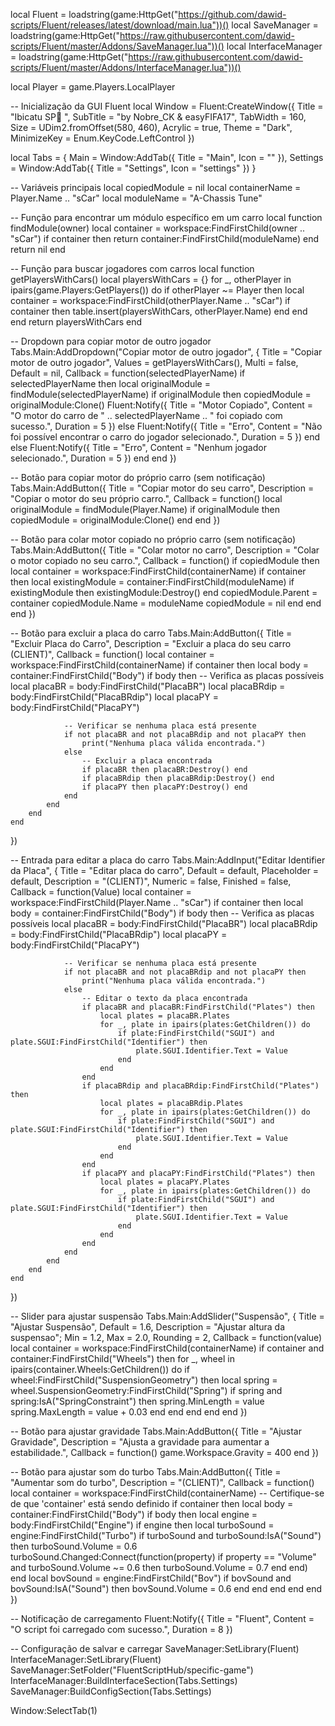 local Fluent = loadstring(game:HttpGet("https://github.com/dawid-scripts/Fluent/releases/latest/download/main.lua"))()
local SaveManager = loadstring(game:HttpGet("https://raw.githubusercontent.com/dawid-scripts/Fluent/master/Addons/SaveManager.lua"))()
local InterfaceManager = loadstring(game:HttpGet("https://raw.githubusercontent.com/dawid-scripts/Fluent/master/Addons/InterfaceManager.lua"))()

local Player = game.Players.LocalPlayer

-- Inicialização da GUI Fluent
local Window = Fluent:CreateWindow({
    Title = "Ibicatu SP🚗 ",
    SubTitle = "by Nobre_CK & easyFIFA17",
    TabWidth = 160,
    Size = UDim2.fromOffset(580, 460),
    Acrylic = true,
    Theme = "Dark",
    MinimizeKey = Enum.KeyCode.LeftControl
})

local Tabs = {
    Main = Window:AddTab({ Title = "Main", Icon = "" }),
    Settings = Window:AddTab({ Title = "Settings", Icon = "settings" })
}

-- Variáveis principais
local copiedModule = nil
local containerName = Player.Name .. "sCar"
local moduleName = "A-Chassis Tune"

-- Função para encontrar um módulo específico em um carro
local function findModule(owner)
    local container = workspace:FindFirstChild(owner .. "sCar")
    if container then
        return container:FindFirstChild(moduleName)
    end
    return nil
end

-- Função para buscar jogadores com carros
local function getPlayersWithCars()
    local playersWithCars = {}
    for _, otherPlayer in ipairs(game.Players:GetPlayers()) do
        if otherPlayer ~= Player then
            local container = workspace:FindFirstChild(otherPlayer.Name .. "sCar")
            if container then
                table.insert(playersWithCars, otherPlayer.Name)
            end
        end
    end
    return playersWithCars
end

-- Dropdown para copiar motor de outro jogador
Tabs.Main:AddDropdown("Copiar motor de outro jogador", {
    Title = "Copiar motor de outro jogador",
    Values = getPlayersWithCars(),
    Multi = false,
    Default = nil,
    Callback = function(selectedPlayerName)
        if selectedPlayerName then
            local originalModule = findModule(selectedPlayerName)
            if originalModule then
                copiedModule = originalModule:Clone()
                Fluent:Notify({
                    Title = "Motor Copiado",
                    Content = "O motor do carro de " .. selectedPlayerName .. " foi copiado com sucesso.",
                    Duration = 5
                })
            else
                Fluent:Notify({
                    Title = "Erro",
                    Content = "Não foi possível encontrar o carro do jogador selecionado.",
                    Duration = 5
                })
            end
        else
            Fluent:Notify({
                Title = "Erro",
                Content = "Nenhum jogador selecionado.",
                Duration = 5
            })
        end
    end
})

-- Botão para copiar motor do próprio carro (sem notificação)
Tabs.Main:AddButton({
    Title = "Copiar motor do seu carro",
    Description = "Copiar o motor do seu próprio carro.",
    Callback = function()
        local originalModule = findModule(Player.Name)
        if originalModule then
            copiedModule = originalModule:Clone()
        end
    end
})

-- Botão para colar motor copiado no próprio carro (sem notificação)
Tabs.Main:AddButton({
    Title = "Colar motor no carro",
    Description = "Colar o motor copiado no seu carro.",
    Callback = function()
        if copiedModule then
            local container = workspace:FindFirstChild(containerName)
            if container then
                local existingModule = container:FindFirstChild(moduleName)
                if existingModule then
                    existingModule:Destroy()
                end
                copiedModule.Parent = container
                copiedModule.Name = moduleName
                copiedModule = nil
            end
        end
    end
})

-- Botão para excluir a placa do carro
Tabs.Main:AddButton({
    Title = "Excluir Placa do Carro",
    Description = "Excluir a placa do seu carro (CLIENT)",
    Callback = function()
        local container = workspace:FindFirstChild(containerName)
        if container then
            local body = container:FindFirstChild("Body")
            if body then
                -- Verifica as placas possíveis
                local placaBR = body:FindFirstChild("PlacaBR")
                local placaBRdip = body:FindFirstChild("PlacaBRdip")
                local placaPY = body:FindFirstChild("PlacaPY")
                
                -- Verificar se nenhuma placa está presente
                if not placaBR and not placaBRdip and not placaPY then
                    print("Nenhuma placa válida encontrada.")
                else
                    -- Excluir a placa encontrada
                    if placaBR then placaBR:Destroy() end
                    if placaBRdip then placaBRdip:Destroy() end
                    if placaPY then placaPY:Destroy() end
                end
            end
        end
    end
})



-- Entrada para editar a placa do carro
Tabs.Main:AddInput("Editar Identifier da Placa", {
    Title = "Editar placa do carro",
    Default = default,
    Placeholder = default,
    Description = "(CLIENT)",
    Numeric = false,
    Finished = false,
    Callback = function(Value)
        local container = workspace:FindFirstChild(Player.Name .. "sCar")
        if container then
            local body = container:FindFirstChild("Body")
            if body then
                -- Verifica as placas possíveis
                local placaBR = body:FindFirstChild("PlacaBR")
                local placaBRdip = body:FindFirstChild("PlacaBRdip")
                local placaPY = body:FindFirstChild("PlacaPY")
                
                -- Verificar se nenhuma placa está presente
                if not placaBR and not placaBRdip and not placaPY then
                    print("Nenhuma placa válida encontrada.")
                else
                    -- Editar o texto da placa encontrada
                    if placaBR and placaBR:FindFirstChild("Plates") then
                        local plates = placaBR.Plates
                        for _, plate in ipairs(plates:GetChildren()) do
                            if plate:FindFirstChild("SGUI") and plate.SGUI:FindFirstChild("Identifier") then
                                plate.SGUI.Identifier.Text = Value
                            end
                        end
                    end
                    if placaBRdip and placaBRdip:FindFirstChild("Plates") then
                        local plates = placaBRdip.Plates
                        for _, plate in ipairs(plates:GetChildren()) do
                            if plate:FindFirstChild("SGUI") and plate.SGUI:FindFirstChild("Identifier") then
                                plate.SGUI.Identifier.Text = Value
                            end
                        end
                    end
                    if placaPY and placaPY:FindFirstChild("Plates") then
                        local plates = placaPY.Plates
                        for _, plate in ipairs(plates:GetChildren()) do
                            if plate:FindFirstChild("SGUI") and plate.SGUI:FindFirstChild("Identifier") then
                                plate.SGUI.Identifier.Text = Value
                            end
                        end
                    end
                end
            end
        end
    end
})



-- Slider para ajustar suspensão
Tabs.Main:AddSlider("Suspensão", {
    Title = "Ajustar Suspensão",
    Default = 1.6,
    Description = "Ajustar altura da suspensao";
    Min = 1.2,
    Max = 2.0,
    Rounding = 2,
    Callback = function(value)
        local container = workspace:FindFirstChild(containerName)
        if container and container:FindFirstChild("Wheels") then
            for _, wheel in ipairs(container.Wheels:GetChildren()) do
                if wheel:FindFirstChild("SuspensionGeometry") then
                    local spring = wheel.SuspensionGeometry:FindFirstChild("Spring")
                    if spring and spring:IsA("SpringConstraint") then
                        spring.MinLength = value
                        spring.MaxLength = value + 0.03
                    end
                end
            end
        end
    end
})

-- Botão para ajustar gravidade
Tabs.Main:AddButton({
    Title = "Ajustar Gravidade",
    Description = "Ajusta a gravidade para aumentar a estabilidade.",
    Callback = function()
        game.Workspace.Gravity = 400
    end
})

-- Botão para ajustar som do turbo
Tabs.Main:AddButton({
    Title = "Aumentar som do turbo",
    Description = "(CLIENT)",
    Callback = function()
        local container = workspace:FindFirstChild(containerName)  -- Certifique-se de que 'container' está sendo definido
        if container then
            local body = container:FindFirstChild("Body")
            if body then
                local engine = body:FindFirstChild("Engine")
                if engine then
                    local turboSound = engine:FindFirstChild("Turbo")
                    if turboSound and turboSound:IsA("Sound") then
                        turboSound.Volume = 0.6
                        turboSound.Changed:Connect(function(property)
                            if property == "Volume" and turboSound.Volume ~= 0.6 then
                                turboSound.Volume = 0.7
                            end
                        end)
                    end
                    local bovSound = engine:FindFirstChild("Bov")
                    if bovSound and bovSound:IsA("Sound") then
                        bovSound.Volume = 0.6
                    end
                end
            end
        end
    end
})


-- Notificação de carregamento
Fluent:Notify({
    Title = "Fluent",
    Content = "O script foi carregado com sucesso.",
    Duration = 8
})

-- Configuração de salvar e carregar
SaveManager:SetLibrary(Fluent)
InterfaceManager:SetLibrary(Fluent)
SaveManager:SetFolder("FluentScriptHub/specific-game")
InterfaceManager:BuildInterfaceSection(Tabs.Settings)
SaveManager:BuildConfigSection(Tabs.Settings)

Window:SelectTab(1)
